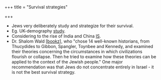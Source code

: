 +++
title = "Survival strategies"

+++
- Jews very deliberately study and strategize for their survival.
- Eg. UK-demography [study](http://www.jpr.org.uk/publications/tag.demography).
- Considering to the rise of India and China [IS](http://isteve.blogspot.ca/2010/07/china-v-india-which-will-be-good-for.html).
- Dr. Shalom Wald \[[bookz](http://bookzz.org/book/2493368/cfbd55)\], who "chose 14 well-known historians, from Thucydides to Gibbon, Spangler, Toynbee and Kennedy, and examined their theories concerning the circumstances in which civilizations flourish or collapse. Then he tried to examine how these theories can be applied to the context of the Jewish people." One major recommendation was that Jews do not concentrate entirely in Israel - it is not the best survival strategy.

